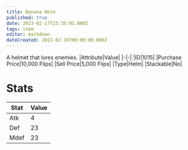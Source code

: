 ```yaml
---
title: Banana Helm
published: true
date: 2023-02-17T23:35:01.000Z
tags: item
editor: markdown
dateCreated: 2023-02-16T00:00:00.000Z
---
```


A helmet that lures enemies.
|Attribute|Value|
|-|-|
|ID|1015|
|Purchase Price|10,000 Flips|
|Sell Price|5,000 Flips|
|Type|Helm|
|Stackable|No|

# Stats
|Stat|Value|
|-|-|
|Atk|4|
|Def|23|
|Mdef|23|
